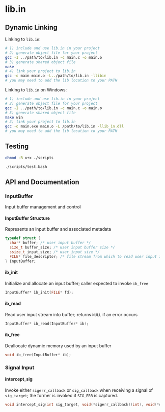 # lib.in


## Dynamic Linking

Linking to `lib.in`:

```bash
# 1) include and use lib.in in your project
# 2) generate object file for your project
gcc -I ../path/to/lib.in -c main.c -o main.o
# 3) generate shared object file
make
# 4) link your project to lib.in
gcc -o main main.o -L../path/to/lib.in -llibin
# you may need to add the lib location to your PATH
```

Linking to `lib.in` on Windows:

```bash
# 1) include and use lib.in in your project
# 2) generate object file for your project
gcc -I ../path/to/lib.in -c main.c -o main.o
# 3) generate shared object file
make win
# 3) link your project to lib.in
gcc -o main.exe main.o -L /path/to/lib.in -llib_in.dll
# you may need to add the lib location to your PATH
```

## Testing

```bash
chmod -R u+x ./scripts

./scripts/test.bash
```

## API and Documentation

### InputBuffer

Input buffer management and control

#### InputBuffer Structure

Represents an input buffer and associated metadata

```c
typedef struct {
  char* buffer; /* user input buffer */
  size_t buffer_size; /* user input buffer size */
  ssize_t input_size; /* user input size */
  FILE* file_descriptor; /* file stream from which to read user input into buffer */
} InputBuffer;
```

#### ib_init

Initialize and allocate an input buffer; caller expected to invoke `ib_free`

```c
InputBuffer* ib_init(FILE* fd);
```

#### ib_read

Read user input stream into buffer; returns `NULL` if an error occurs

```c
InputBuffer* ib_read(InputBuffer* ib);
```

#### ib_free

Deallocate dynamic memory used by an input buffer

```c
void ib_free(InputBuffer* ib);
```

### Signal Input

#### intercept_sig

Invoke either `sigerr_callback` or `sig_callback` when receiving a signal of `sig_target`; the former is invoked if `SIG_ERR` is captured.

```c
void intercept_sig(int sig_target, void(*sigerr_callback)(int), void(*sig_callback)(int));
```
